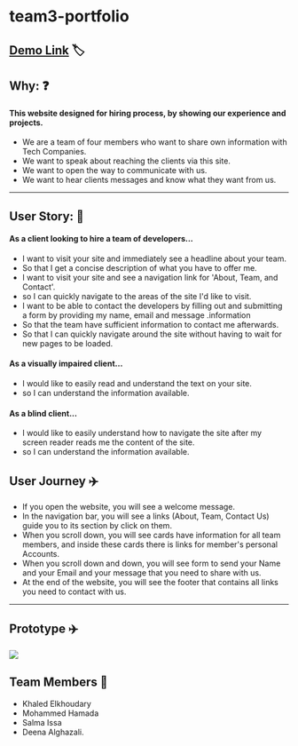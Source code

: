 # team3-portfolio

## [Demo Link](https://) :label: 

## Why: :question: 

#### This website designed for hiring process, by showing our experience and projects.

* We are a team of four members who want to share own information with Tech Companies.
* We want to speak about reaching the clients via this site.
* We want to open the way to communicate with us.
* We want to hear clients messages and know what they want from us.


---
## User Story:  :signal_strength: 

#### As a client looking to hire a team of developers...

* I want to visit your site and immediately see a headline about your team.
* So that I get a concise description of what you have to offer me.
* I want to visit your site and see a navigation link for 'About, Team, and Contact'.
* so I can quickly navigate to the areas of the site I'd like to visit.
* I want to be able to contact the developers by filling out and submitting a form by providing my name, email and message .information
* So that the team have sufficient information to contact me afterwards.
* So that I can quickly navigate around the site without having to wait for new pages to be loaded.

#### As a visually impaired client...
* I would like to easily read and understand the text on your site.
* so I can understand the information available.

#### As a blind client...
* I would like to easily understand how to navigate the site after my screen reader reads me the content of the site.
* so I can understand the information available.



## User Journey :airplane: 
* If you open the website, you will see a welcome message.
* In the navigation bar, you will see a links (About, Team, Contact Us) guide you to its section by click on them.
* When you scroll down, you will see cards have information for all team members, and inside these cards there is links for member's personal Accounts.
* When you scroll down and down, you will see form to send your Name and your Email and your message that you need to share with us.
* At the end of the website, you will see the footer that contains all links you need to contact with us.
---

## Prototype :airplane: 

![](https://i.imgur.com/E8YdSLw.png)

## Team Members :1234: 

- Khaled Elkhoudary
- Mohammed Hamada
- Salma Issa
- Deena Alghazali.



